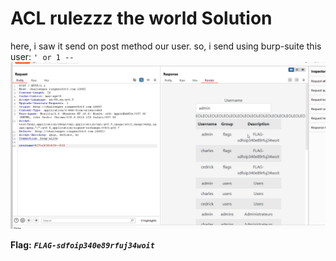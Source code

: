 # ACL rulezzz the world Solution

here, i saw it send on post method our user.
so, i send using burp-suite this user: `' or 1 -- `
![image](./images/ACL%20rulezzz%20the%20world.png)


**Flag:** ***`FLAG-sdfoip340e89rfuj34woit`***
